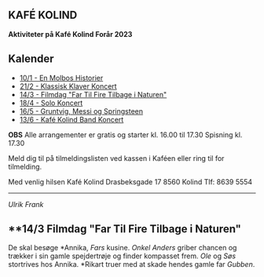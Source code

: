 KAFÉ KOLIND
--
**Aktiviteter på Kafé Kolind Forår 2023**

Kalender
----
- [10/1 - En Molbos Historier](arr_01-10)
- [21/2 - Klassisk Klaver Koncert](arr_02-21)
- [14/3 - Filmdag "Far Til Fire Tilbage i Naturen"](arr_03-14)
- [18/4 - Solo Koncert](arr_04-18)
- [16/5 - Gruntvig, Messi og Springsteen](arr_05-18)
- [13/6 - Kafé Kolind Band Koncert](arr_06-13)

**OBS**
Alle arrangementer er gratis og starter kl. 16.00 til 17.30
Spisning kl. 17.30

Meld dig til på tilmeldingslisten ved kassen i Kaféen eller ring til for tilmelding.

Med venlig hilsen
Kafé Kolind
Drasbeksgade 17
8560 Kolind
Tlf: 8639 5554

----
*Ulrik Frank*

**14/3 Filmdag "Far Til Fire Tilbage i Naturen"
----
De skal besøge *Annika, *Fars* kusine.
*Onkel Anders* griber chancen og trækker i sin gamle spejdertrøje og finder kompasset frem. *Ole* og *Søs* stortrives hos Annika.
*Rikart truer med at skade hendes gamle far *Gubben*.


